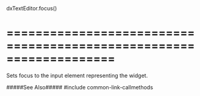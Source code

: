 <!--id-->dxTextEditor.focus()<!--/id-->
===================================================================
===================================================================

<!--shortDescription-->
Sets focus to the input element representing the widget.
<!--/shortDescription-->

<!--fullDescription-->
#####See Also#####
#include common-link-callmethods
<!--/fullDescription-->